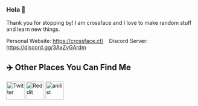 ### Hola 👋

Thank you for stopping by! I am crossface and I love to make random stuff and learn new things.

Personal Website: https://crossface.cf/ &ensp; Discord Server: https://discord.gg/3AxZvGArdm

## ✈️ Other Places You Can Find Me
[<img src="https://abs.twimg.com/responsive-web/web/icon-ios.8ea219d4.png" alt="Twitter" width="48">](https://twitter.com/crossface001)
[<img src="https://cdn2.iconfinder.com/data/icons/social-media-flat-7/64/Social-media_Reddit-512.png" alt="Reddit" width="48">](https://www.reddit.com/user/crossface001)
[<img src="https://anilist.co/img/icons/icon.svg" alt="anilist" width="48">](https://anilist.co/user/crossface001/)
